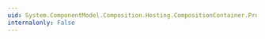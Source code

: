 ```yaml
---
uid: System.ComponentModel.Composition.Hosting.CompositionContainer.Providers
internalonly: False
---
```

